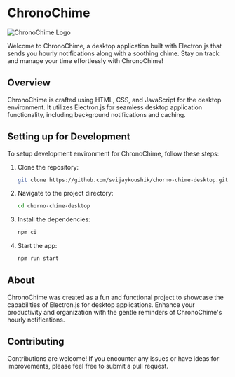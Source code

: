 # ChronoChime

![ChronoChime Logo]('./chrono-chime-icon-192.png')

Welcome to ChronoChime, a desktop application built with Electron.js that sends you hourly notifications along with a soothing chime. Stay on track and manage your time effortlessly with ChronoChime!

## Overview

ChronoChime is crafted using HTML, CSS, and JavaScript for the desktop environment. It utilizes Electron.js for seamless desktop application functionality, including background notifications and caching.

## Setting up for Development

To setup development environment for ChronoChime, follow these steps:

1. Clone the repository:

   ```bash
   git clone https://github.com/svijaykoushik/chorno-chime-desktop.git
   ```
2. Navigate to the project directory:

   ```bash
   cd chorno-chime-desktop
   ```
3. Install the dependencies:

   ```bash
   npm ci
   ```
  
4. Start the app:

   ```bash
   npm run start
   ```

## About
ChronoChime was created as a fun and functional project to showcase the capabilities of Electron.js for desktop applications. Enhance your productivity and organization with the gentle reminders of ChronoChime's hourly notifications.

## Contributing
Contributions are welcome! If you encounter any issues or have ideas for improvements, please feel free to submit a pull request.